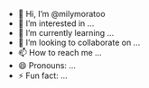 - 👋 Hi, I’m @milymoratoo
- 👀 I’m interested in ...
- 🌱 I’m currently learning ...
- 💞️ I’m looking to collaborate on ...
- 📫 How to reach me ...
- 😄 Pronouns: ...
- ⚡ Fun fact: ...

<!---
milymoratoo/milymoratoo is a ✨ special ✨ repository because its `README.md` (this file) appears on your GitHub profile.
You can click the Preview link to take a look at your changes.
--->
